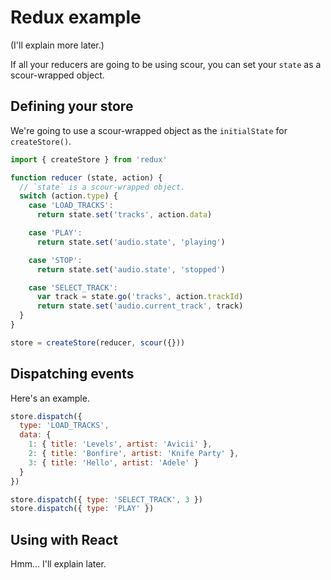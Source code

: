 # Redux example

(I'll explain more later.)

If all your reducers are going to be using scour, you can set your `state` as a scour-wrapped object.

## Defining your store

We're going to use a scour-wrapped object as the `initialState` for `createStore()`.

```js
import { createStore } from 'redux'

function reducer (state, action) {
  // `state` is a scour-wrapped object.
  switch (action.type) {
    case 'LOAD_TRACKS':
      return state.set('tracks', action.data)

    case 'PLAY':
      return state.set('audio.state', 'playing')

    case 'STOP':
      return state.set('audio.state', 'stopped')

    case 'SELECT_TRACK':
      var track = state.go('tracks', action.trackId)
      return state.set('audio.current_track', track)
  }
}

store = createStore(reducer, scour({}))
```

## Dispatching events

Here's an example.

```js
store.dispatch({
  type: 'LOAD_TRACKS',
  data: {
    1: { title: 'Levels', artist: 'Avicii' },
    2: { title: 'Bonfire', artist: 'Knife Party' },
    3: { title: 'Hello', artist: 'Adele' }
  }
})

store.dispatch({ type: 'SELECT_TRACK', 3 })
store.dispatch({ type: 'PLAY' })
```

## Using with React

Hmm... I'll explain later.
